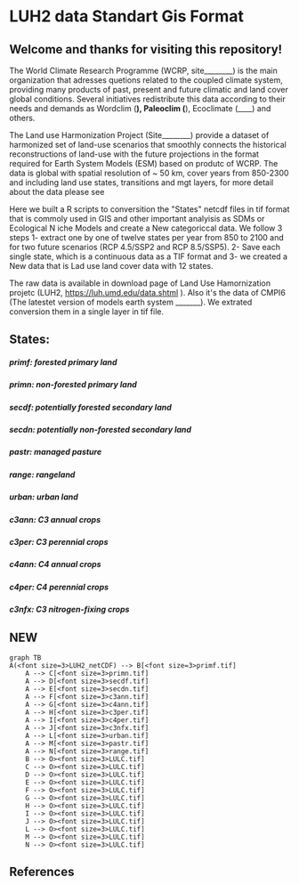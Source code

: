 # LUH2 data Standart Gis Format

## Welcome and thanks for visiting this repository!
The World Climate Research Programme (WCRP, site________) is the main organization that adresses quetions related to the coupled climate system, providing many products of past, present and future climatic and land cover global conditions. Several initiatives redistribute this data according to their needs and demands as Wordclim (______), Paleoclim (______), Ecoclimate (____) and others.


The Land use Harmonization Project (Site________) provide a dataset of harmonized set of land-use scenarios that smoothly connects the historical reconstructions of land-use with the future projections in the format required for Earth System Models (ESM) based on produtc of WCRP. The data is global with spatial resolution of ~ 50 km, cover years from 850-2300 and including land use states, transitions and mgt layers, for more detail about the data please see 

Here we built a R scripts to conversition the "States" netcdf files in tif format that is commoly used in GIS and other important analyisis as SDMs or Ecological N iche Models and create a New categoriccal  data. We follow 3 steps 1- extract one by one of twelve states per year from 850 to 2100 and for two future scenarios (RCP 4.5/SSP2 and RCP 8.5/SSP5). 2- Save each single state, which is a continuous data as a TIF format and 3- we created a New data that is Lad use land cover data with 12 states. 


The raw data is available in download page of Land Use Hamornization projetc  (LUH2, https://luh.umd.edu/data.shtml ). Also it's the data of CMPI6 (The latestet version of models earth system _______). We extrated   conversion them in a single layer in tif file. 

## States:
##### primf: forested primary land
##### primn: non-forested primary land
##### secdf: potentially forested secondary land
##### secdn: potentially non-forested secondary land
##### pastr: managed pasture
##### range: rangeland
##### urban: urban land
##### c3ann: C3 annual crops
##### c3per: C3 perennial crops
##### c4ann: C4 annual crops
##### c4per: C4 perennial crops
##### c3nfx: C3 nitrogen-fixing crops



## NEW


```mermaid
graph TB
A(<font size=3>LUH2_netCDF) --> B[<font size=3>primf.tif]
    A --> C[<font size=3>primn.tif]
    A --> D[<font size=3>secdf.tif]
    A --> E[<font size=3>secdn.tif]
    A --> F[<font size=3>c3ann.tif]
    A --> G[<font size=3>c4ann.tif]
    A --> H[<font size=3>c3per.tif]
    A --> I[<font size=3>c4per.tif]
    A --> J[<font size=3>c3nfx.tif]
    A --> L[<font size=3>urban.tif]
    A --> M[<font size=3>pastr.tif]
    A --> N[<font size=3>range.tif]
    B --> O><font size=3>LULC.tif]
    C --> O><font size=3>LULC.tif]
    D --> O><font size=3>LULC.tif]
    E --> O><font size=3>LULC.tif]
    F --> O><font size=3>LULC.tif]
    G --> O><font size=3>LULC.tif]
    H --> O><font size=3>LULC.tif]
    I --> O><font size=3>LULC.tif]
    J --> O><font size=3>LULC.tif]
    L --> O><font size=3>LULC.tif]
    M --> O><font size=3>LULC.tif]
    N --> O><font size=3>LULC.tif]
```

## References 





